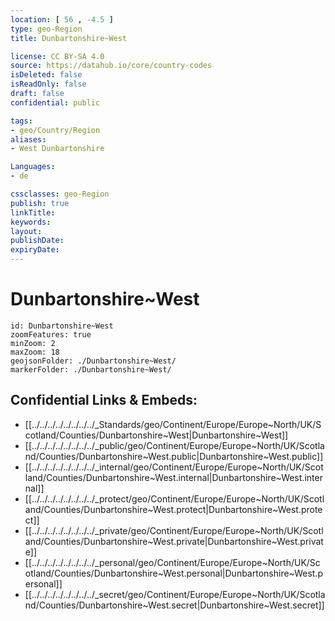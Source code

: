 ```yaml
---
location: [ 56 , -4.5 ] 
type: geo-Region
title: Dunbartonshire~West

license: CC BY-SA 4.0
source: https://datahub.io/core/country-codes
isDeleted: false
isReadOnly: false
draft: false
confidential: public

tags:
- geo/Country/Region
aliases:
- West Dunbartonshire

Languages:
- de

cssclasses: geo-Region
publish: true
linkTitle: 
keywords: 
layout: 
publishDate: 
expiryDate: 
---
```


# Dunbartonshire~West

```leaflet
id: Dunbartonshire~West
zoomFeatures: true 
minZoom: 2 
maxZoom: 18
geojsonFolder: ./Dunbartonshire~West/
markerFolder: ./Dunbartonshire~West/
```


## Confidential Links & Embeds: 
- [[../../../../../../../../_Standards/geo/Continent/Europe/Europe~North/UK/Scotland/Counties/Dunbartonshire~West|Dunbartonshire~West]] 
- [[../../../../../../../../_public/geo/Continent/Europe/Europe~North/UK/Scotland/Counties/Dunbartonshire~West.public|Dunbartonshire~West.public]] 
- [[../../../../../../../../_internal/geo/Continent/Europe/Europe~North/UK/Scotland/Counties/Dunbartonshire~West.internal|Dunbartonshire~West.internal]] 
- [[../../../../../../../../_protect/geo/Continent/Europe/Europe~North/UK/Scotland/Counties/Dunbartonshire~West.protect|Dunbartonshire~West.protect]] 
- [[../../../../../../../../_private/geo/Continent/Europe/Europe~North/UK/Scotland/Counties/Dunbartonshire~West.private|Dunbartonshire~West.private]] 
- [[../../../../../../../../_personal/geo/Continent/Europe/Europe~North/UK/Scotland/Counties/Dunbartonshire~West.personal|Dunbartonshire~West.personal]] 
- [[../../../../../../../../_secret/geo/Continent/Europe/Europe~North/UK/Scotland/Counties/Dunbartonshire~West.secret|Dunbartonshire~West.secret]] 


